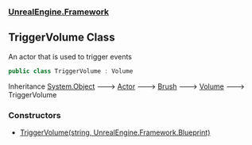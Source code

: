 ### [UnrealEngine.Framework](./UnrealEngine-Framework.md 'UnrealEngine.Framework')
## TriggerVolume Class
An actor that is used to trigger events  
```csharp
public class TriggerVolume : Volume
```
Inheritance [System.Object](https://docs.microsoft.com/en-us/dotnet/api/System.Object 'System.Object') &#129106; [Actor](./UnrealEngine-Framework-Actor.md 'UnrealEngine.Framework.Actor') &#129106; [Brush](./UnrealEngine-Framework-Brush.md 'UnrealEngine.Framework.Brush') &#129106; [Volume](./UnrealEngine-Framework-Volume.md 'UnrealEngine.Framework.Volume') &#129106; TriggerVolume  
### Constructors
- [TriggerVolume(string, UnrealEngine.Framework.Blueprint)](./UnrealEngine-Framework-TriggerVolume-TriggerVolume(string_UnrealEngine-Framework-Blueprint).md 'UnrealEngine.Framework.TriggerVolume.TriggerVolume(string, UnrealEngine.Framework.Blueprint)')
